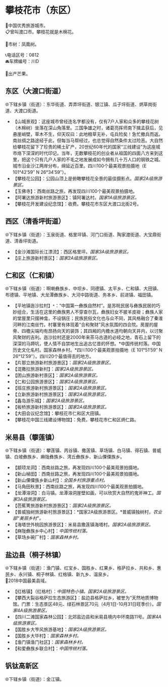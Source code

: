 # 攀枝花市（东区）  
🏅中国优秀旅游城市。   
📋曾叫渡口市。攀枝花就是木棉花。   
  
🌳市树：凤凰树。    
  
📞电话区号：0812  
🚘车牌编号：川D  

🧊出产芒果。

## 东区（大渡口街道）  
🌐下辖乡镇（街道）：东华街道、弄弄坪街道、银江镇、瓜子坪街道、炳草岗街道、大渡口街道。     
  
* 【山城景观】：这座城市曾经连名字都没有，仅有7户人家和众多的攀枝花树（木棉树）坐落在深山角落里。三国争雄之时，诸葛亮挥师南下擒孟获后，见悬崖峭壁，草木不生，仰天叹曰：此地粮草无补，屯兵险矣！急忙撤兵而返。南丝绸之路途经于此，但每当马帮经过，也总觉得自然条件太过险恶。大自然给攀枝花留下了珍贵的稀土矿产，20世纪60年代的国家“三线建设”为这座城市烙下深深的时代印记。当年，无数攀枝花的创业者从祖国的四面八方来到这里，把这个只有几户人家的不毛之地发展成如今拥有几十万人口的钢铁之城。城市沿金沙江两岸分布，绵延近百里。四川100个最美观景拍摄地（E 101°42′59″ N 26°34′59″）。   
* 【攀枝花公园】：公园山顶上是俯瞰攀枝花全景的最佳摄影点。*国家2A级旅游景区。*  
* 【玉佛寺】：西南丝路之旅，再发现四川100个最美观景拍摄地。   
* 【阿署达旅游新村旅游景区】：镇阿署达村。*国家1A级旅游景区。*  
* 【攀枝花开发建设纪念馆】：收费。攀枝花市东区大渡口北街2号。   

## 西区（清香坪街道）  
🌐下辖乡镇（街道）：玉泉街道、格里坪镇、河门口街道、陶家渡街道、大宝鼎街道、清香坪街道。     
  
* 【金沙滩国际长江漂流】：西区格里坪。*国家3A级旅游景区。*  
* 【庄上旅游新村景区】：*国家2A级旅游景区。*  

## 仁和区（仁和镇）  
🌐下辖乡镇（街道）：啊喇彝族乡、中坝乡、同德镇、太平乡、仁和镇、大田镇、布德镇、平地镇、大龙潭彝族乡、大河中路街道、务本乡、前进镇、福田镇。     
  
* 【平地镇迤沙拉村】`*`：“中国第一彝族自然村”。是苏皖民居与彝族民居的巧妙组合，生活在这里的彝族男人不穿查尔瓦，彝族妇女不披羊皮褂；彝族人家的堂屋里只摆神龛，不设锅庄；民族民俗文化也与众不同，其风格融合了秦淮河畔的江南丝竹。村寨里有体现着“合和聚财”风水氛围的四合院。房屋的屋脊、四檐尖端均有昂扬向天的装饰；其四厢的内檐水道均朝向天井内，以讨聚风聚财的吉利。迤沙拉村还是2000年来茶马古道的必经之地，青石上留下的深深的马蹄坑，使人情不自禁地生出追古忆昔的怀想。*中国传统村落。中国历史文化名村。国家森林乡村。*四川100个最美观景拍摄地（E 101°51′59″ N 26°12′59″）。四川20个最值得去的地方。   
* 【片那立旅游新村旅游景区】：*国家2A级旅游景区。*  
* 【混撒拉旅游新村】：*国家2A级旅游景区。*  
* 【团山旅游新村景区】：*国家2A级旅游景区。*  
* 【仁和公园旅游景区】：*国家2A级旅游景区。*  
* 【班庄旅游新村旅游景区】：*国家2A级旅游景区。*  
* 【立新旅游新村旅游景区】：*国家2A级旅游景区。*  
* 【鑫岛游乐城】：*国家2A级旅游景区。*  
* 【板桥旅游新村旅游景区】：*国家2A级旅游景区。*  
* 【大田会议纪念馆】：攀枝花市仁和区大田镇。   
* 【攀枝花中国三线建设博物馆】：免费。攀枝花市仁和区炳仁路。   

## 米易县（攀莲镇）  
🌐下辖乡镇（街道）：攀莲镇、丙谷镇、撒莲镇、草场镇、白马镇、得石镇、普威镇、白坡彝族乡、麻陇彝族乡、湾丘彝族乡、新山傈僳族乡。     
  
* 【颛顼龙洞】：西南丝路之旅，再发现四川100个最美观景拍摄地。   
* 【新山梯田】：西南丝路之旅，再发现四川100个最美观景拍摄地。   
* 【新山傈僳族乡新山村】：*全国乡村旅游重点村。*  
* 【马角田秋景】：西南丝路之旅，再发现四川100个最美观景拍摄地。   
* 【龙潭溶洞】：白马镇。龙潭溶洞崖壁如画，可以欣赏大自然的鬼斧神工。*国家3A级旅游景区。*  
* 【芭蕉箐旅游新村旅游景区】：*国家2A级旅游景区。*  
* 【普威独树旅游新村旅游景区】：*国家2A级旅游景区。*普威镇独树村，*农业部“美丽乡村”。*  
* 【海塔世外桃园旅游景区】：米易县撒莲镇海塔村。*国家2A级旅游景区。*  
* 【麻陇彝族乡中心村】：*中国传统村落。*  
* 【草场乡碗厂村】：*国家森林乡村。*  

## 盐边县（桐子林镇）  
🌐下辖乡镇（街道）：渔门镇、红宝乡、国胜乡、红果乡、格萨拉乡、共和乡、惠民乡、永兴镇、桐子林镇、红格镇、新九乡、温泉乡。     
🏅2018中国最美县域。   
  
* 【红格镇】（红格村）：*中国特色小镇。国家2A级旅游景区。*  
* 【攀西大裂谷格萨拉生态旅游区】：盐边县格萨拉乡，被誉为“天然地质博物馆。门票：生态景区48元、绿石林景区70元（4月1日-10月31日旺季价）。*国家4A级旅游景区。*  
* 【四川二滩国家森林公园】：北郊盐边县和米易县境内中环南路11号。*国家4A级旅游景区。*  
* 【国胜乡大笮风旅游基地】：*国家2A级旅游景区。*  
* 【国胜乡大毕村】：*国家森林乡村。*  
* 【渔门镇渔门社区】：*国家森林乡村。*  
* 【和爱彝族乡联合村】：*中国传统村落。*  

## 钒钛高新区  
🌐下辖乡镇（街道）：金江镇。 